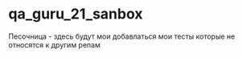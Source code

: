 # qa_guru_21_sanbox
Песочница - здесь будут мои добавлаться мои тесты которые не относятся к другим репам

